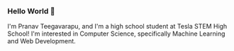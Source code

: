 ### Hello World 👋

I'm Pranav Teegavarapu, and I'm a high school student at Tesla STEM High School! I'm interested in Computer Science, specifically Machine Learning and Web Development. 

